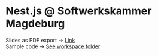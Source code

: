 # Nest.js @ Softwerkskammer Magdeburg

Slides as PDF export -> [Link](./swk-nestjs.pdf)  
Sample code -> [See workspace folder](./workspace)
